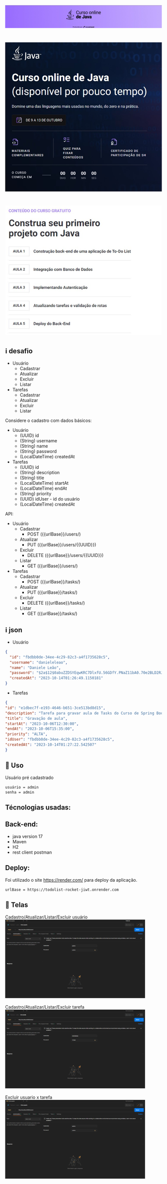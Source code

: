 <h1>
    <img src="./public/assets/img/title.jpg">
</h1>
<h1>
    <img src="./public/assets/img/main.jpg">
</h1>
<h1>
    <img src="./public/assets/img/conteudo.jpg">
</h1>

## :information_source: desafio
* Usuário
  * Cadastrar
  * Atualizar
  * Excluir
  * Listar
* Tarefas
  * Cadastrar
  * Atualizar
  * Excluir
  * Listar

Considere o cadastro com dados básicos:
* Usuário
  * (UUID) id 
  * (String) username 
  * (String) name
  * (String) password
  * (LocalDateTime) createdAt
* Tarefas
  * (UUID) id
  * (String) description
  * (String) title
  * (LocalDateTime) startAt
  * (LocalDateTime) endAt
  * (String) priority
  * (UUID) idUser - id do usuário
  * (LocalDateTime) createdAt 

API:
* Usuário
  * Cadastrar
    * POST ({{urlBase}}/users/)
  * Atualizar
    * PUT ({{urlBase}}/users/{{UUID}})
  * Excluir
    * DELETE ({{urlBase}}/users/{{UUID}})
  * Listar
    * GET ({{urlBase}}/users/)
* Tarefas
  * Cadastrar
    * POST ({{urlBase}}/tasks/) 
  * Atualizar
    * PUT ({{urlBase}}/tasks/)
  * Excluir
    * DELETE ({{urlBase}}/tasks/)
  * Listar
    * GET ({{urlBase}}/tasks/)

## :information_source: json

* Usuário
```json
{
  "id": "fbdbb0de-34ee-4c29-82c3-a4f1735628c5",
  "username": "danieleleao",
  "name": "Daniele Leão",
  "password": "$2a$12$0abuZZDSYEqwKRC7DlxfU.56GDfY.PNaZ11bA0.70e2BLD2RJAhnK",
  "createdAt": "2023-10-14T01:26:49.1150181"
}
```

* Tarefas
```json
{
"id": "e1dbec7f-e193-4646-b651-3ce513bd8d15",
"description": "Tarefa para gravar aula de Tasks do Curso de Spring Boot",
"title": "Gravação de aula",
"startAt": "2023-10-06T12:30:00",
"endAt": "2023-10-06T15:35:00",
"priority": "ALTA",
"idUser": "fbdbb0de-34ee-4c29-82c3-a4f1735628c5",
"createdAt": "2023-10-14T01:27:22.542507"
}
```



## :seedling: Uso
Usuário pré cadastrado
```info
usuário = admin
senha = admin
```

## Técnologias usadas:

## Back-end:

* java version 17
* Maven
* H2
* rest client postman

## Deploy:

Foi utilizado o site https://render.com/ para deploy da aplicação.

```info
urlBase = https://todolist-rocket-jiwt.onrender.com
```

## :iphone: Telas

Cadastro/Atualizar/Listar/Excluir usuário
<br />
<img width="450" src="public/assets/img/users.gif" />
<br /><br />
Cadastro/Atualizar/Listar/Excluir tarefa
<br />
<img width="450" src="public/assets/img/tasks.gif" />
<br /><br />
Excluir usuario x tarefa
<br />
<img width="450" src="public/assets/img/users_tasks.gif" />
